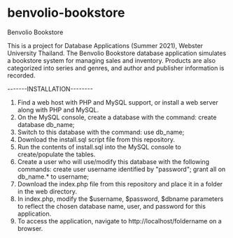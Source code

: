 # benvolio-bookstore

Benvolio Bookstore

This is a project for Database Applications (Summer 2021), Webster University Thailand.
The Benvolio Bookstore database application simulates a bookstore system for managing sales and inventory.
Products are also categorized into series and genres, and author and publisher information is recorded.

-------INSTALLATION--------

1. Find a web host with PHP and MySQL support, or install a web server along with PHP and MySQL.
2. On the MySQL console, create a database with the command: create database db_name;
3. Switch to this database with the command: use db_name;
4. Download the install.sql script file from this repository.
5. Run the contents of install.sql into the MySQL console to create/populate the tables.
6. Create a user who will use/modify this database with the following commands:
     create user username identified by "password";
     grant all on db_name.* to username;
7. Download the index.php file from this repository and place it in a folder in the web directory.
8. In index.php, modify the $username, $password, $dbname parameters to reflect the chosen database name, user, and password for this application.
9. To access the application, navigate to http://localhost/foldername on a browser.
